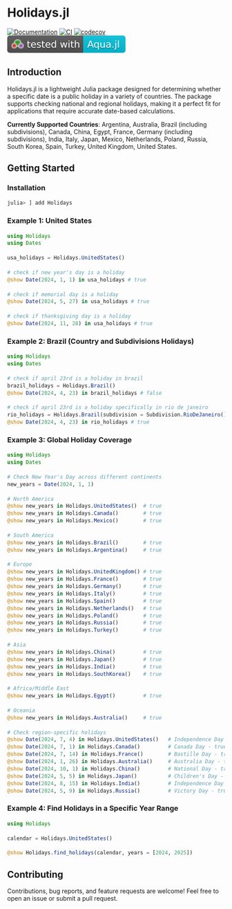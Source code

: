 # Holidays.jl

[![Documentation](https://img.shields.io/badge/docs-dev-blue.svg)](https://raphasampaio.github.io/Holidays.jl/dev)
[![CI](https://github.com/raphasampaio/Holidays.jl/actions/workflows/CI.yml/badge.svg)](https://github.com/raphasampaio/Holidays.jl/actions/workflows/CI.yml)
[![codecov](https://codecov.io/gh/raphasampaio/Holidays.jl/graph/badge.svg?token=bM7aXQsSOZ)](https://codecov.io/gh/raphasampaio/Holidays.jl)
[![Aqua](https://raw.githubusercontent.com/JuliaTesting/Aqua.jl/master/badge.svg)](https://github.com/JuliaTesting/Aqua.jl)

## Introduction

Holidays.jl is a lightweight Julia package designed for determining whether a specific date is a public holiday in a variety of countries. The package supports checking national and regional holidays, making it a perfect fit for applications that require accurate date-based calculations.

**Currently Supported Countries**: Argentina, Australia, Brazil (including subdivisions), Canada, China, Egypt, France, Germany (including subdivisions), India, Italy, Japan, Mexico, Netherlands, Poland, Russia, South Korea, Spain, Turkey, United Kingdom, United States.

## Getting Started

### Installation

```julia
julia> ] add Holidays
```

### Example 1: United States

```julia
using Holidays
using Dates

usa_holidays = Holidays.UnitedStates()

# check if new year's day is a holiday
@show Date(2024, 1, 1) in usa_holidays # true

# check if memorial day is a holiday
@show Date(2024, 5, 27) in usa_holidays # true

# check if thanksgiving day is a holiday
@show Date(2024, 11, 28) in usa_holidays # true
```

### Example 2: Brazil (Country and Subdivisions Holidays)

```julia
using Holidays
using Dates

# check if april 23rd is a holiday in brazil
brazil_holidays = Holidays.Brazil()
@show Date(2024, 4, 23) in brazil_holidays # false

# check if april 23rd is a holiday specifically in rio de janeiro
rio_holidays = Holidays.Brazil(subdivision = Subdivision.RioDeJaneiro())
@show Date(2024, 4, 23) in rio_holidays # true
```

### Example 3: Global Holiday Coverage

```julia
using Holidays
using Dates

# Check New Year's Day across different continents
new_years = Date(2024, 1, 1)

# North America
@show new_years in Holidays.UnitedStates()  # true
@show new_years in Holidays.Canada()        # true
@show new_years in Holidays.Mexico()        # true

# South America  
@show new_years in Holidays.Brazil()        # true
@show new_years in Holidays.Argentina()     # true

# Europe
@show new_years in Holidays.UnitedKingdom() # true
@show new_years in Holidays.France()        # true
@show new_years in Holidays.Germany()       # true
@show new_years in Holidays.Italy()         # true
@show new_years in Holidays.Spain()         # true
@show new_years in Holidays.Netherlands()   # true
@show new_years in Holidays.Poland()        # true
@show new_years in Holidays.Russia()        # true
@show new_years in Holidays.Turkey()        # true

# Asia
@show new_years in Holidays.China()         # true
@show new_years in Holidays.Japan()         # true
@show new_years in Holidays.India()         # true
@show new_years in Holidays.SouthKorea()    # true

# Africa/Middle East
@show new_years in Holidays.Egypt()         # true

# Oceania
@show new_years in Holidays.Australia()     # true

# Check region-specific holidays
@show Date(2024, 7, 4) in Holidays.UnitedStates()   # Independence Day - true
@show Date(2024, 7, 1) in Holidays.Canada()         # Canada Day - true
@show Date(2024, 7, 14) in Holidays.France()        # Bastille Day - true
@show Date(2024, 1, 26) in Holidays.Australia()     # Australia Day - true
@show Date(2024, 10, 1) in Holidays.China()         # National Day - true
@show Date(2024, 5, 5) in Holidays.Japan()          # Children's Day - true
@show Date(2024, 8, 15) in Holidays.India()         # Independence Day - true
@show Date(2024, 5, 9) in Holidays.Russia()         # Victory Day - true
```

### Example 4: Find Holidays in a Specific Year Range

```julia
using Holidays

calendar = Holidays.UnitedStates()

@show Holidays.find_holidays(calendar, years = [2024, 2025])
```

## Contributing

Contributions, bug reports, and feature requests are welcome! Feel free to open an issue or submit a pull request.